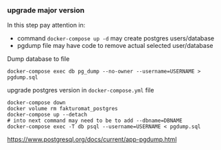 ### upgrade major version
In this step pay attention in:
- command `docker-compose up -d` may create postgres users/database
- pgdump file may have code to remove actual selected user/database

Dump database to file

    docker-compose exec db pg_dump --no-owner --username=USERNAME > pgdump.sql

upgrade postgres version in `docker-compose.yml` file

    docker-compose down
    docker volume rm fakturomat_postgres
    docker-compose up --detach
    # into next command may need to be to add --dbname=DBNAME
    docker-compose exec -T db psql --username=USERNAME < pgdump.sql
    

https://www.postgresql.org/docs/current/app-pgdump.html
